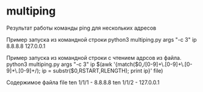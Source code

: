 # multiping
Результат работы команды ping для нескольких адресов

Пример запуска из командной строки
python3 multiping.py args "-c 3" ip 8.8.8.8 127.0.0.1

Пример запуска из командной строки с чтением адрсов из файла.
python3 multiping.py args "-c 3" ip $(awk '{match($0,/[0-9]+\.[0-9]+\.[0-9]+\.[0-9]+/); ip = substr($0,RSTART,RLENGTH); print ip}' file)

Содержимое файла file
ten 1/1/1 - 8.8.8.8
ten 1/1/2 - 127.0.0.1
